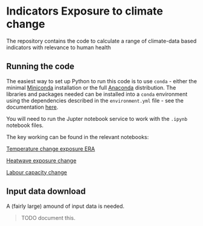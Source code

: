 # Indicators Exposure to climate change

The repository contains the code to calculate a range of climate-data based indicators with relevance to human health

## Running the code

The easiest way to set up Python to run this code is to use `conda` - either the minimal [Miniconda](https://conda.io/miniconda.html)
installation or the full [Anaconda](https://www.continuum.io/downloads) distribution.
The libraries and packages needed can be installed into a `conda` environment using the dependencies described in the
`environment.yml` file - see the documentation [here](https://conda.io/docs/using/envs.html#use-environment-from-file).

You will need to run the Jupter notebook service to work with the `.ipynb` notebook files.

The key working can be found in the relevant notebooks:

[Temperature change exposure ERA](https://github.com/mangecoeur/health-climate-exposure/blob/master/Temperature%20change%20exposure%20ERA.ipynb)

[Heatwave exposure change](https://github.com/mangecoeur/health-climate-exposure/blob/master/Heatwave%20exposure%20change.ipynb)

[Labour capacity change](https://github.com/mangecoeur/health-climate-exposure/blob/master/Labour%20capacity%20change.ipynb)


## Input data download

A (fairly large) amound of input data is needed.

> TODO document this.